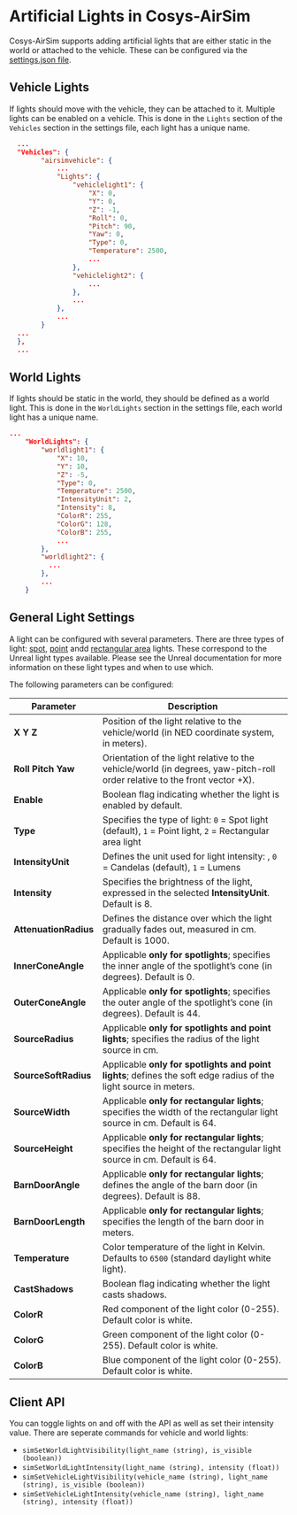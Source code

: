 # Artificial Lights in Cosys-AirSim

Cosys-AirSim supports adding artificial lights that are either static in the world or attached to the vehicle. 
These can be configured via the [settings.json file](settings.md).

## Vehicle Lights
If lights should move with the vehicle, they can be attached to it. Multiple lights can be enabled on a vehicle.
This is done in the `Lights` section of the `Vehicles` section in the settings file, each light has a unique name. 
```json
  ...
  "Vehicles": {
        "airsimvehicle": {
            ... 
            "Lights": {
                "vehiclelight1": {
                    "X": 0,
                    "Y": 0,
                    "Z": -1,
                    "Roll": 0,
                    "Pitch": 90,
                    "Yaw": 0,
                    "Type": 0,
                    "Temperature": 2500,
                    ...
                },
                "vehiclelight2": {
                    ...
                },
                ...
            },
            ...
        }
  ...
  },
  ...
```
## World Lights
If lights should be static in the world, they should be defined as a world light.
This is done in the `WorldLights` section in the settings file, each world light has a unique name. 

```json
...
    "WorldLights": {
        "worldlight1": {
            "X": 10,
            "Y": 10,
            "Z": -5,                    
            "Type": 0,
            "Temperature": 2500,
            "IntensityUnit": 2,
            "Intensity": 8,
            "ColorR": 255,
            "ColorG": 128,
            "ColorB": 255,
            ...
        },
        "worldlight2": {
          ...
        },
        ...
    }
```

## General Light Settings
A light can be configured with several parameters. There are three types of light: [spot](https://dev.epicgames.com/documentation/en-us/unreal-engine/spot-lights-in-unreal-engine), [point](https://dev.epicgames.com/documentation/en-us/unreal-engine/point-lights-in-unreal-engine) andd [rectangular area](https://dev.epicgames.com/documentation/en-us/unreal-engine/rectangular-area-lights-in-unreal-engine) lights. 
These correspond to the Unreal light types available. Please see the Unreal documentation for more information on these light types and when to use which. 

The following parameters can be configured:

| Parameter             | Description                                                                                                                |
|-----------------------|----------------------------------------------------------------------------------------------------------------------------|
| **X Y Z**             | Position of the light relative to the vehicle/world (in NED coordinate system, in meters).                                 |
| **Roll Pitch Yaw**    | Orientation of the light relative to the vehicle/world (in degrees, yaw-pitch-roll order relative to the front vector +X). |
| **Enable**            | Boolean flag indicating whether the light is enabled by default.                                                           |
| **Type**              | Specifies the type of light: `0` = Spot light (default), `1` = Point light, `2` = Rectangular area light                   |
| **IntensityUnit**     | Defines the unit used for light intensity: , `0` = Candelas (default), `1` = Lumens                                        |
| **Intensity**         | Specifies the brightness of the light, expressed in the selected **IntensityUnit**. Default is 8.                          |
| **AttenuationRadius** | Defines the distance over which the light gradually fades out, measured in cm. Default is 1000.                            |
| **InnerConeAngle**    | Applicable **only for spotlights**; specifies the inner angle of the spotlight’s cone (in degrees). Default is 0.          |
| **OuterConeAngle**    | Applicable **only for spotlights**; specifies the outer angle of the spotlight’s cone (in degrees). Default is 44.         |
| **SourceRadius**      | Applicable **only for spotlights and point lights**; specifies the radius of the light source in cm.                       |
| **SourceSoftRadius**  | Applicable **only for spotlights and point lights**; defines the soft edge radius of the light source in meters.           |
| **SourceWidth**       | Applicable **only for rectangular lights**; specifies the width of the rectangular light source in cm. Default is 64.      |
| **SourceHeight**      | Applicable **only for rectangular lights**; specifies the height of the rectangular light source in cm. Default is 64.     |
| **BarnDoorAngle**     | Applicable **only for rectangular lights**; defines the angle of the barn door (in degrees). Default is 88.                |
| **BarnDoorLength**    | Applicable **only for rectangular lights**; specifies the length of the barn door in meters.                               |
| **Temperature**       | Color temperature of the light in Kelvin. Defaults to `6500` (standard daylight white light).                              |
| **CastShadows**       | Boolean flag indicating whether the light casts shadows.                                                                   |
| **ColorR**            | Red component of the light color (0-255). Default color is white.                                                          |
| **ColorG**            | Green component of the light color (0-255). Default color is white.                                                        |
| **ColorB**            | Blue component of the light color (0-255). Default color is white.                                                         |

## Client API 
You can toggle lights on and off with the API as well as set their intensity value. There are seperate commands for vehicle and world lights:

* `simSetWorldLightVisibility(light_name (string), is_visible (boolean))` 
* `simSetWorldLightIntensity(light_name (string), intensity (float))` 
* `simSetVehicleLightVisibility(vehicle_name (string), light_name (string), is_visible (boolean))` 
* `simSetVehicleLightIntensity(vehicle_name (string), light_name (string), intensity (float))` 
